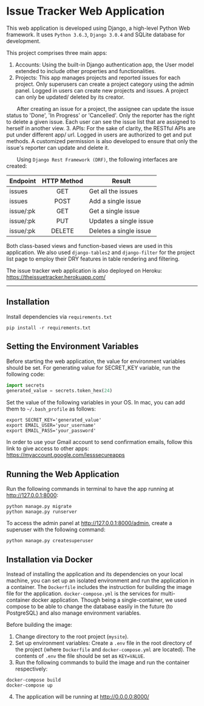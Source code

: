# Issue Tracker Web Application
This web application is developed using Django, a high-level Python Web framework. It uses `Python 3.6.3`, `Django 3.0.4` and SQLite database for development. 

This project comprises three main apps:
1. Accounts:
  Using the built-in Django authentication app, the User model extended to include other properties and functionalities.
2. Projects:
  This app manages projects and reported issues for each project. Only superusers can create a project category using the admin panel. Logged in users can create new projects and issues. A project can only be updated/ deleted by its creator.

&nbsp;&nbsp;&nbsp;&nbsp;&nbsp;&nbsp;
After creating an issue for a project, the assignee can update the issue status to 'Done', 'In Progress' or 'Cancelled'. Only the reporter has the right to delete a given issue.
  Each user can see the issue list that are assigned to herself in another view. 
3. APIs:
  For the sake of clarity, the RESTful APIs are put under different app/ url. Logged in users are authorized to get and put methods. A customized permission is also developed to ensure that only the issue's reporter can update and delete it.
  
  &nbsp;&nbsp;&nbsp;&nbsp;&nbsp;&nbsp;
  Using `Django Rest Framework (DRF)`, the following interfaces are created:
  
| Endpoint      | HTTP Method  | Result|
| ------------- |:------------:| -----|
| issues        | GET          | Get all the issues |
| issues        | POST         | Add a single issue |
| issue/:pk     | GET          | Get a single issue |
| issue/:pk     | PUT          | Updates a single issue |
| issue/:pk     | DELETE       | Deletes a single issue |   



Both class-based views and function-based views are used in this application.
  We also used `django-tables2` and `django-filter` for the project list page to employ their DRY features in table rendering and filtering.

The issue tracker web application is also deployed on Heroku:
https://theissuetracker.herokuapp.com/

***

## Installation
Install dependencies via `requirements.txt`
```shell script
pip install -r requirements.txt
```

## Setting the Environment Variables
Before starting the web application, the value for environment variables should be set. 
For generating value for SECRET_KEY variable, run the following code:
```python
import secrets
generated_value = secrets.token_hex(24)
```
Set the value of the following variables in your OS. In mac, you can add them to `~/.bash_profile` as follows:
```text
export SECRET_KEY='generated_value'
export EMAIL_USER='your_username'
export EMAIL_PASS='your_password'
```
In order to use your Gmail account to send confirmation emails, follow this link to give access to other apps:
https://myaccount.google.com/lesssecureapps

## Running the Web Application
Run the following commands in terminal to have the app running at http://127.0.0.1:8000:
 ```shell script
python manage.py migrate
python manage.py runserver
```
To access the admin panel at http://127.0.0.1:8000/admin, create a superuser with the following command:
```shell script
python manage.py createsuperuser
```

## Installation via Docker
Instead of installing the application and its dependencies on your local machine, you can set up an isolated environment and run the application in a container.
The `Dockerfile` includes the instruction for building the image file for the application. 
`docker-compose.yml` is the services for multi-container docker application. Though being a single-container, we used compose to be able to change the database easily in the future (to PostgreSQL) and also manage environment variables.

Before building the image:
1. Change directory to the root project (`mysite`).
2. Set up environment variables: Create a `.env` file in the root directory of the project (where `Dockerfile` and `docker-compose.yml` are located).
The contents of `.env` the file should be set as `KEY=VALUE`. 
3. Run the following commands to build the image and run the container respectively:
```shell script
docker-compose build
docker-compose up
```
4. The application will be running at http://0.0.0.0:8000/